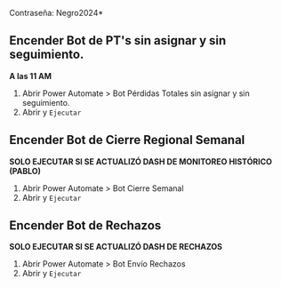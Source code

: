 Contraseña: Negro2024*


## Encender Bot de PT's sin asignar y sin seguimiento.
**A las 11 AM**
1. Abrir Power Automate > Bot Pérdidas Totales sin asignar y sin seguimiento.
2. Abrir y `Ejecutar`

## Encender Bot de Cierre Regional Semanal
**SOLO EJECUTAR SI SE ACTUALIZÓ DASH DE MONITOREO HISTÓRICO (PABLO)**
1. Abrir Power Automate > Bot Cierre Semanal
2. Abrir y `Ejecutar`

## Encender Bot de Rechazos
**SOLO EJECUTAR SI SE ACTUALIZÓ DASH DE RECHAZOS**
1. Abrir Power Automate > Bot Envío Rechazos
2. Abrir y `Ejecutar`
